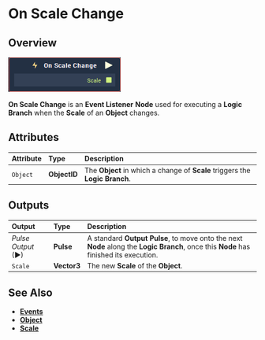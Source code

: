 # On Scale Change

## Overview

![The On Scale Change Node.](../../../.gitbook/assets/node-on-scale-change.png)

**On Scale Change** is an **Event Listener** **Node** used for executing a **Logic Branch** when the **Scale** of an **Object** changes.

## Attributes

| Attribute | Type | Description |
| :--- | :--- | :--- |
| `Object` | **ObjectID** | The **Object** in which a change of **Scale** triggers the **Logic Branch**. |

## Outputs

| Output | Type | Description |
| :--- | :--- | :--- |
| _Pulse Output_ \(►\) | **Pulse** | A standard **Output Pulse**, to move onto the next **Node** along the **Logic Branch**, once this **Node** has finished its execution. |
| `Scale` | **Vector3** | The new **Scale** of the **Object**. |

## See Also

* [**Events**](../)
* [**Object**](./)
* [**Scale**](../../../getting-started/attributes/common-attributes/transformation.md#scale)

